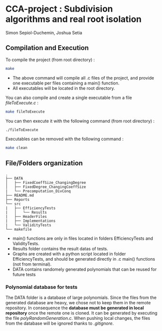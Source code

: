 # CCA-project : Subdivision algorithms and real root isolation
Simon Sepiol-Duchemin, Joshua Setia

## Compilation and Execution    
To compile the project (from root directory) :  
```bash
make
```
- The above command will compile all .c files of the project, and provide one executable per files containing a main() function.    
- All executables will be located in the root directory.  

You can also compile and create a single executable from a file *fileToExecute.c* :
```bash
make fileToExecute
```

You can then execute it with the following command (from root directory) :
```bash
./fileToExecute
```
Executables can be removed with the following command :
```bash
make clean
```

## File/Folders organization
```
.  
├── DATA  
│   ├── FixedCoeffSize_ChangingDegree  
│   ├── FixedDegree_ChangingCoeffSize
|   └── Precomputation_DivConq
├── README.md  
├── Reports  
└── src  
|   ├── EfficiencyTests  
|   │   └── Results  
|   ├── HeaderFiles  
|   ├── Implementations  
|   └── ValidityTests  
└── makefile
```

- main() functions are only in files located in folders EfficiencyTests and ValidityTests.  
- Results folder contains the result datas of tests.   
- Graphs are created with a python script located in folder EfficiencyTests, and should be generated directly in .c main() functions (not from terminal).
- DATA contains randomely generated polynomials that can be reused for future tests

### Polynomial database for tests
The DATA folder is a database of large polynomials. Since the files from the generated database are heavy, we chose not to keep them in the remote repository. In consequence the **database must be generated in local repository** once the remote one is cloned. It can be generated by executing the file *polyRandomGeneration.c*. When pushing local changes, the files from the database will be ignored thanks to *.gitignore*.

